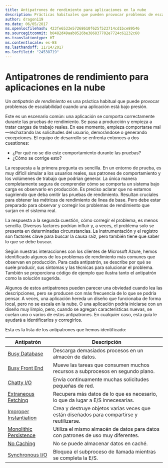 ```yaml
---
title: Antipatrones de rendimiento para aplicaciones en la nube
description: Prácticas habituales que pueden provocar problemas de escalabilidad.
author: dragon119
ms.date: 06/05/2017
ms.openlocfilehash: 423fe6533e57268610f625f523714cd1bce89546
ms.sourcegitcommit: b0482d49aab0526be386837702e7724c61232c60
ms.translationtype: HT
ms.contentlocale: es-ES
ms.lasthandoff: 11/14/2017
ms.locfileid: "24538719"
---
```

# <a name="performance-antipatterns-for-cloud-applications"></a>Antipatrones de rendimiento para aplicaciones en la nube

Un *antipatrón de rendimiento* es una práctica habitual que puede provocar problemas de escalabilidad cuando una aplicación está bajo presión. 

Este es un escenario común: una aplicación se comporta correctamente durante las pruebas de rendimiento. Se pasa a producción y empieza a tratar cargas de trabajo reales. En ese momento, empieza comportarse mal &mdash;rechazando las solicitudes del usuario, demorándose o generando excepciones. El equipo de desarrollo se enfrenta entonces a dos cuestiones:

- ¿Por qué no se dio este comportamiento durante las pruebas?
- ¿Cómo se corrige esto?

La respuesta a la primera pregunta es sencilla. En un entorno de prueba, es muy difícil simular a los usuarios reales, sus patrones de comportamiento y los volúmenes de trabajo que podrían generar. La única manera completamente segura de comprender cómo se comporta un sistema bajo carga es observarlo en producción. Es preciso aclarar que no estamos sugiriendo que deba omitir las pruebas de rendimiento. Resultan cruciales para obtener las métricas de rendimiento de línea de base. Pero debe estar preparado para observar y corregir los problemas de rendimiento que surjan en el sistema real.

La respuesta a la segunda cuestión, cómo corregir el problema, es menos sencilla. Diversos factores podrían influir y, a veces, el problema solo se presenta en determinadas circunstancias. La instrumentación y el registro son factores clave para buscar la causa raíz, pero también tiene que saber lo que se debe buscar. 

Según nuestras interacciones con los clientes de Microsoft Azure, hemos identificado algunos de los problemas de rendimiento más comunes que observan en producción. Para cada antipatrón, se describe por qué se suele producir, sus síntomas y las técnicas para solucionar el problema. También se proporciona código de ejemplo que ilustra tanto el antipatrón como la solución sugerida. 

Algunos de estos antipatrones pueden parecer una obviedad cuando lea las descripciones, pero se producen con más frecuencia de lo que se podría pensar. A veces, una aplicación hereda un diseño que funcionaba de forma local, pero no se escala en la nube. O una aplicación podría iniciarse con un diseño muy limpio, pero, cuando se agregan características nuevas, se cuelan uno o varios de estos antipatrones. En cualquier caso, esta guía le ayudará a identificarlos y corregirlos.

Esta es la lista de los antipatrones que hemos identificado: 

| Antipatrón | Descripción |
|-------------|-------------|
| [Busy Database][BusyDatabase] | Descarga demasiados procesos en un almacén de datos. |
| [Busy Front End][BusyFrontEnd] | Mueve las tareas que consumen muchos recursos a subprocesos en segundo plano. |
| [Chatty I/O][ChattyIO] | Envía continuamente muchas solicitudes pequeñas de red. |
| [Extraneous Fetching][ExtraneousFetching] | Recupera más datos de lo que es necesario, lo que da lugar a E/S innecesarias. |
| [Improper Instantiation][ImproperInstantiation] | Crea y destruye objetos varias veces que están diseñados para compartirse y reutilizarse. |
| [Monolithic Persistence][MonolithicPersistence] | Utiliza el mismo almacén de datos para datos con patrones de uso muy diferentes. |
| [No Caching][NoCaching] | No se puede almacenar datos en caché. |
| [Synchronous I/O][SynchronousIO] | Bloquea el subproceso de llamada mientras se completa la E/S. | 

[BusyDatabase]: ./busy-database/index.md
[BusyFrontEnd]: ./busy-front-end/index.md
[ChattyIO]: ./chatty-io/index.md
[ExtraneousFetching]: ./extraneous-fetching/index.md
[ImproperInstantiation]: ./improper-instantiation/index.md
[MonolithicPersistence]: ./monolithic-persistence/index.md
[NoCaching]: ./no-caching/index.md
[SynchronousIO]: ./synchronous-io/index.md
